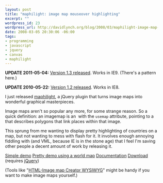 ```yaml
--- 
layout: post
title: "maphilight: image map mouseover highlighting"
excerpt: ""
wordpress_id: 23
wordpress_url: http://davidlynch.org/blog/2008/03/maphilight-image-map-mouseover-highlighting/
date: 2008-03-05 20:30:06 -06:00
tags: 
- programming
- javascript
- jquery
- canvas
- maphilight
---
```

<strong>UPDATE 2011-05-04:</strong> <a href="http://davidlynch.org/blog/2011/05/maphilight-1-3/">Version 1.3 released</a>. Works in IE9. (There's a pattern here.)

<strong>UPDATE 2010-05-22:</strong> <a href="http://davidlynch.org/blog/2010/05/maphilight-1-2/">Version 1.2 released</a>. Works in IE8.

I just released <a href="http://plugins.jquery.com/project/maphilight">maphilight</a>, a jQuery plugin that turns image maps into wonderful graphical masterpieces.

Image maps aren't so popular any more, for some strange reason.  So a quick definition: an imagemap is an <code><img></code> with the <code>usemap</code> attribute, pointing to a <code><map></code> that describes polygons that link places within that image.

This sprung from me wanting to display pretty highlighting of countries on a map, but not wanting to mess with flash for it.  It involves enough annoying fiddling with <code><canvas></code> (and VML, because IE is in the stone age) that I feel I'm saving other people a decent amount of work by releasing it.

<a href="http://davidlynch.org/js/maphilight/docs/demo_simple.html">Simple demo</a>
<a href="http://davidlynch.org/js/maphilight/docs/demo_world.html">Pretty demo using a world map</a>
<a href="http://davidlynch.org/js/maphilight/docs">Documentation</a>
<a href="http://davidlynch.org/js/maphilight/jquery.maphilight.js">Download</a> (requires <a href="http://jquery.com">jQuery</a>)

(Tools like "<a href="http://www.kolchose.org/simon/ajaximagemapcreator/">HTML-Image map Creator WYSIWYG</a>" might be handy if you want to make image maps yourself.)
